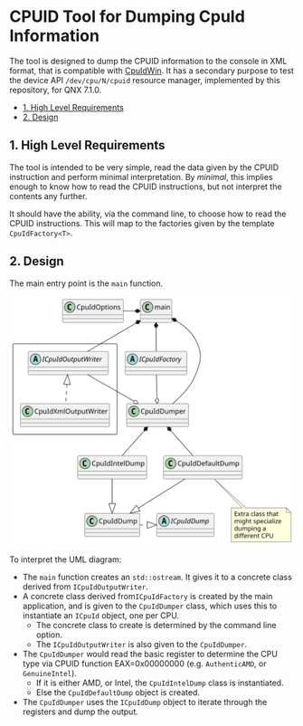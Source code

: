 # CPUID Tool for Dumping CpuId Information <!-- omit in toc -->

The tool is designed to dump the CPUID information to the console in XML format,
that is compatible with [CpuIdWin](https://github.com/jcurl/RJCP.DLL.CpuId/). It
has a secondary purpose to test the device API `/dev/cpu/N/cpuid` resource
manager, implemented by this repository, for QNX 7.1.0.

- [1. High Level Requirements](#1-high-level-requirements)
- [2. Design](#2-design)

## 1. High Level Requirements

The tool is intended to be very simple, read the data given by the CPUID
instruction and perform minimal interpretation. By *minimal*, this implies
enough to know how to read the CPUID instructions, but not interpret the
contents any further.

It should have the ability, via the command line, to choose how to read the
CPUID instructions. This will map to the factories given by the template
`CpuIdFactory<T>`.

## 2. Design

The main entry point is the `main` function.

 ![CpuIdTool](out/diagrams/cpuid_tool/cpuid_tool.svg)

To interpret the UML diagram:

* The `main` function creates an `std::ostream`. It gives it to a concrete class
  derived from `ICpuIdOutputWriter`.
* A concrete class derived from`ICpuIdFactory` is created by the main
  application, and is given to the `CpuIdDumper` class, which uses this to
  instantiate an `ICpuId` object, one per CPU.
  * The concrete class to create is determined by the command line option.
  * The `ICpuIdOutputWriter` is also given to the `CpuIdDumper`.
* The `CpuIdDumper` would read the basic register to determine the CPU type via
  CPUID function EAX=0x00000000 (e.g. `AuthenticAMD`, or `GenuineIntel`).
  * If it is either AMD, or Intel, the `CpuIdIntelDump` class is instantiated.
  * Else the `CpuIdDefaultDump` object is created.
* The `CpuIdDumper` uses the `ICpuIdDump` object to iterate through the
  registers and dump the output.
